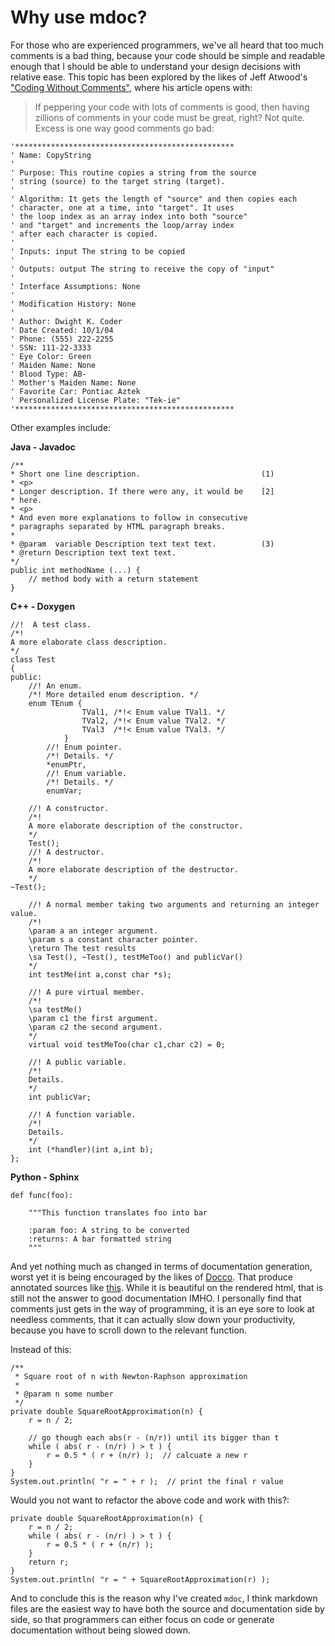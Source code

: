 # Why use mdoc?

For those who are experienced programmers, we've all heard that too much
comments is a bad thing, because your code should be simple and readable enough
that I should be able to understand your design decisions with relative ease.
This topic has been explored by the likes of Jeff Atwood's ["Coding Without
Comments"][1], where his article opens with:

> If peppering your code with lots of comments is good, then having zillions of
> comments in your code must be great, right? Not quite. Excess is one way good
> comments go bad:

    '*************************************************
    ' Name: CopyString
    '
    ' Purpose: This routine copies a string from the source
    ' string (source) to the target string (target).
    '
    ' Algorithm: It gets the length of "source" and then copies each
    ' character, one at a time, into "target". It uses
    ' the loop index as an array index into both "source"
    ' and "target" and increments the loop/array index
    ' after each character is copied.
    '
    ' Inputs: input The string to be copied
    '
    ' Outputs: output The string to receive the copy of "input"
    '
    ' Interface Assumptions: None
    '
    ' Modification History: None
    '
    ' Author: Dwight K. Coder
    ' Date Created: 10/1/04
    ' Phone: (555) 222-2255
    ' SSN: 111-22-3333
    ' Eye Color: Green
    ' Maiden Name: None
    ' Blood Type: AB-
    ' Mother's Maiden Name: None
    ' Favorite Car: Pontiac Aztek
    ' Personalized License Plate: "Tek-ie"
    '*************************************************

Other examples include:

**Java - Javadoc**

    /**
    * Short one line description.                           (1)
    * <p>
    * Longer description. If there were any, it would be    [2]
    * here.
    * <p>
    * And even more explanations to follow in consecutive
    * paragraphs separated by HTML paragraph breaks.
    *
    * @param  variable Description text text text.          (3)
    * @return Description text text text.
    */
    public int methodName (...) {
        // method body with a return statement
    }

**C++ - Doxygen**

    //!  A test class.
    /*!
    A more elaborate class description.
    */
    class Test
    {
    public:
        //! An enum.
        /*! More detailed enum description. */
        enum TEnum {
                    TVal1, /*!< Enum value TVal1. */
                    TVal2, /*!< Enum value TVal2. */
                    TVal3  /*!< Enum value TVal3. */
                }
            //! Enum pointer.
            /*! Details. */
            *enumPtr,
            //! Enum variable.
            /*! Details. */
            enumVar;

        //! A constructor.
        /*!
        A more elaborate description of the constructor.
        */
        Test();
        //! A destructor.
        /*!
        A more elaborate description of the destructor.
        */
    ~Test();

        //! A normal member taking two arguments and returning an integer value.
        /*!
        \param a an integer argument.
        \param s a constant character pointer.
        \return The test results
        \sa Test(), ~Test(), testMeToo() and publicVar()
        */
        int testMe(int a,const char *s);

        //! A pure virtual member.
        /*!
        \sa testMe()
        \param c1 the first argument.
        \param c2 the second argument.
        */
        virtual void testMeToo(char c1,char c2) = 0;

        //! A public variable.
        /*!
        Details.
        */
        int publicVar;

        //! A function variable.
        /*!
        Details.
        */
        int (*handler)(int a,int b);
    };

**Python - Sphinx**

    def func(foo):

        """This function translates foo into bar

        :param foo: A string to be converted
        :returns: A bar formatted string
        """

And yet nothing much as changed in terms of documentation generation, worst yet
it is being encouraged by the likes of [Docco][2]. That produce annotated
sources like [this][3]. While it is beautiful on the rendered html, that is
still not the answer to good documentation IMHO. I personally find that
comments just gets in the way of programming, it is an eye sore to look at
needless comments, that it can actually slow down your productivity, because
you have to scroll down to the relevant function.

Instead of this:


    /**
     * Square root of n with Newton-Raphson approximation
     *
     * @param n some number
     */
    private double SquareRootApproximation(n) {
        r = n / 2;

        // go though each abs(r - (n/r)) until its bigger than t
        while ( abs( r - (n/r) ) > t ) {
            r = 0.5 * ( r + (n/r) );  // calcuate a new r
        }
    }
    System.out.println( "r = " + r );  // print the final r value


Would you not want to refactor the above code and work with this?:


    private double SquareRootApproximation(n) {
        r = n / 2;
        while ( abs( r - (n/r) ) > t ) {
            r = 0.5 * ( r + (n/r) );
        }
        return r;
    }
    System.out.println( "r = " + SquareRootApproximation(r) );



And to conclude this is the reason why I've created `mdoc`, I think markdown
files are the easiest way to have both the source and documentation side by
side, so that programmers can either focus on code or generate documentation 
without being slowed down.


[1]: http://blog.codinghorror.com/coding-without-comments/
[2]: http://jashkenas.github.io/docco/
[3]: http://backbonejs.org/docs/backbone.html
